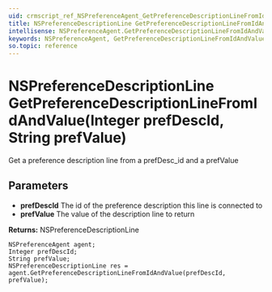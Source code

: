 ```yaml
---
uid: crmscript_ref_NSPreferenceAgent_GetPreferenceDescriptionLineFromIdAndValue
title: NSPreferenceDescriptionLine GetPreferenceDescriptionLineFromIdAndValue(Integer prefDescId, String prefValue)
intellisense: NSPreferenceAgent.GetPreferenceDescriptionLineFromIdAndValue
keywords: NSPreferenceAgent, GetPreferenceDescriptionLineFromIdAndValue
so.topic: reference
---
```


# NSPreferenceDescriptionLine GetPreferenceDescriptionLineFromIdAndValue(Integer prefDescId, String prefValue)

Get a preference description line from a prefDesc_id and a prefValue

## Parameters

* **prefDescId** The id of the preference description this line is connected to
* **prefValue** The value of the description line to return

**Returns:** NSPreferenceDescriptionLine

```crmscript
NSPreferenceAgent agent;
Integer prefDescId;
String prefValue;
NSPreferenceDescriptionLine res = agent.GetPreferenceDescriptionLineFromIdAndValue(prefDescId, prefValue);
```

